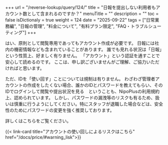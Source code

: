 +++
url = "/reverse-lookup/query/124/"
title = "日報を提出しない利用者もアカウント数として含まれるのですか？"
menuTitle = ""
description = ""
toc = false
isDictionaly = true
weight = 124
date = "2025-09-22"
tags = ["日常業務編", "日報の管理", "料金について", "有料プラン限定", "FAQ・トラブルシューティング"]
+++

はい、原則として閲覧専用であってもアカウント作成が必要です。
日報には社内の機密情報なども含まれていることがあります。
誰でも見れる状況は「日報」という性質上、好ましく有りません。
「アカウント」という認証を通すことで安心して読めるのです。
ここは、申し訳ございませんがご理解、ご協力いただければと思います。

ただ、IDを「使い回す」ことについては規制は有りません。
わざわざ管理者アカウントの作成をしたくない場合、誰かのIDとパスワードを教えてもらい、そのIDでログインして閲覧や提出状況を見る　ということも、NipoPlusの利用規約上、認められています。
しかし、パスワードの漏洩等のリスクも有るため、扱いは慎重に行うようにしてください。特にスタッフが退職した場合などは、安全性のためにパスワードの変更を強く推奨しております。

詳しくはこちらをご覧ください。

{{< link-card title="アカウントの使い回しによるリスクはこちら" href="/docs/price/#warning_lisk">}}
